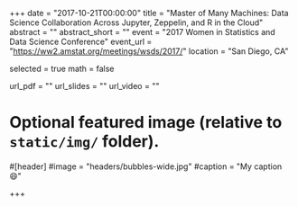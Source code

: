 +++
  date = "2017-10-21T00:00:00"
  title = "Master of Many Machines: Data Science Collaboration Across Jupyter, Zeppelin, and R in the Cloud"
  abstract = ""
  abstract_short = ""
  event = "2017 Women in Statistics and Data Science Conference"
  event_url = "https://ww2.amstat.org/meetings/wsds/2017/"
  location = "San Diego, CA"
  
  selected = true
  math = false
  
  url_pdf = ""
  url_slides = ""
  url_video = ""
  
  # Optional featured image (relative to `static/img/` folder).
  #[header]
  #image = "headers/bubbles-wide.jpg"
  #caption = "My caption :smile:"
  
  +++
